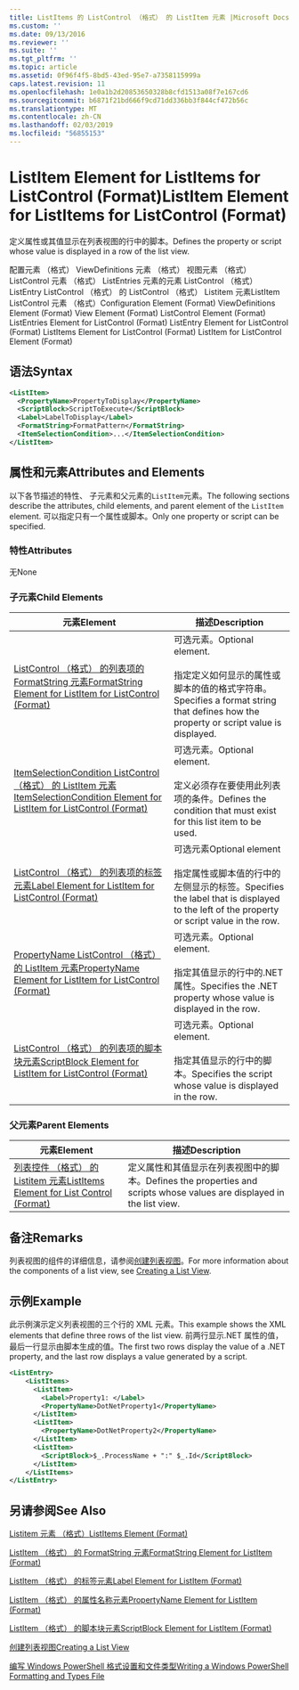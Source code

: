 ```yaml
---
title: ListItems 的 ListControl （格式） 的 ListItem 元素 |Microsoft Docs
ms.custom: ''
ms.date: 09/13/2016
ms.reviewer: ''
ms.suite: ''
ms.tgt_pltfrm: ''
ms.topic: article
ms.assetid: 0f96f4f5-8bd5-43ed-95e7-a7358115999a
caps.latest.revision: 11
ms.openlocfilehash: 1e0a1b2d20853650328b8cfd1513a08f7e167cd6
ms.sourcegitcommit: b6871f21bd666f9cd71dd336bb3f844cf472b56c
ms.translationtype: MT
ms.contentlocale: zh-CN
ms.lasthandoff: 02/03/2019
ms.locfileid: "56855153"
---
```

# <a name="listitem-element-for-listitems-for-listcontrol-format"></a><span data-ttu-id="1d30f-102">ListItem Element for ListItems for ListControl (Format)</span><span class="sxs-lookup"><span data-stu-id="1d30f-102">ListItem Element for ListItems for ListControl (Format)</span></span>

<span data-ttu-id="1d30f-103">定义属性或其值显示在列表视图的行中的脚本。</span><span class="sxs-lookup"><span data-stu-id="1d30f-103">Defines the property or script whose value is displayed in a row of the list view.</span></span>

<span data-ttu-id="1d30f-104">配置元素 （格式） ViewDefinitions 元素 （格式） 视图元素 （格式） ListControl 元素 （格式） ListEntries 元素的元素 ListControl （格式） ListEntry ListControl （格式） 的 ListControl （格式） Listitem 元素ListItem ListControl 元素 （格式）</span><span class="sxs-lookup"><span data-stu-id="1d30f-104">Configuration Element (Format) ViewDefinitions Element (Format) View Element (Format) ListControl Element (Format) ListEntries Element for ListControl (Format) ListEntry Element for ListControl (Format) ListItems Element for ListControl (Format) ListItem for ListControl Element (Format)</span></span>

## <a name="syntax"></a><span data-ttu-id="1d30f-105">语法</span><span class="sxs-lookup"><span data-stu-id="1d30f-105">Syntax</span></span>

```xml
<ListItem>
  <PropertyName>PropertyToDisplay</PropertyName>
  <ScriptBlock>ScriptToExecute</ScriptBlock>
  <Label>LabelToDisplay</Label>
  <FormatString>FormatPattern</FormatString>
  <ItemSelectionCondition>...</ItemSelectionCondition>
</ListItem>
```

## <a name="attributes-and-elements"></a><span data-ttu-id="1d30f-106">属性和元素</span><span class="sxs-lookup"><span data-stu-id="1d30f-106">Attributes and Elements</span></span>

<span data-ttu-id="1d30f-107">以下各节描述的特性、 子元素和父元素的`ListItem`元素。</span><span class="sxs-lookup"><span data-stu-id="1d30f-107">The following sections describe the attributes, child elements, and parent element of the `ListItem` element.</span></span> <span data-ttu-id="1d30f-108">可以指定只有一个属性或脚本。</span><span class="sxs-lookup"><span data-stu-id="1d30f-108">Only one property or script can be specified.</span></span>

### <a name="attributes"></a><span data-ttu-id="1d30f-109">特性</span><span class="sxs-lookup"><span data-stu-id="1d30f-109">Attributes</span></span>

<span data-ttu-id="1d30f-110">无</span><span class="sxs-lookup"><span data-stu-id="1d30f-110">None</span></span>

### <a name="child-elements"></a><span data-ttu-id="1d30f-111">子元素</span><span class="sxs-lookup"><span data-stu-id="1d30f-111">Child Elements</span></span>

|<span data-ttu-id="1d30f-112">元素</span><span class="sxs-lookup"><span data-stu-id="1d30f-112">Element</span></span>|<span data-ttu-id="1d30f-113">描述</span><span class="sxs-lookup"><span data-stu-id="1d30f-113">Description</span></span>|
|-------------|-----------------|
|[<span data-ttu-id="1d30f-114">ListControl （格式） 的列表项的 FormatString 元素</span><span class="sxs-lookup"><span data-stu-id="1d30f-114">FormatString Element for ListItem for ListControl (Format)</span></span>](./formatstring-element-for-listitem-for-listcontrol-format.md)|<span data-ttu-id="1d30f-115">可选元素。</span><span class="sxs-lookup"><span data-stu-id="1d30f-115">Optional element.</span></span><br /><br /> <span data-ttu-id="1d30f-116">指定定义如何显示的属性或脚本的值的格式字符串。</span><span class="sxs-lookup"><span data-stu-id="1d30f-116">Specifies a format string that defines how the property or script value is displayed.</span></span>|
|[<span data-ttu-id="1d30f-117">ItemSelectionCondition ListControl （格式） 的 ListItem 元素</span><span class="sxs-lookup"><span data-stu-id="1d30f-117">ItemSelectionCondition Element for ListItem for ListControl (Format)</span></span>](./itemselectioncondition-element-for-listitem-for-listcontrol-format.md)|<span data-ttu-id="1d30f-118">可选元素。</span><span class="sxs-lookup"><span data-stu-id="1d30f-118">Optional element.</span></span><br /><br /> <span data-ttu-id="1d30f-119">定义必须存在要使用此列表项的条件。</span><span class="sxs-lookup"><span data-stu-id="1d30f-119">Defines the condition that must exist for this list item to be used.</span></span>|
|[<span data-ttu-id="1d30f-120">ListControl （格式） 的列表项的标签元素</span><span class="sxs-lookup"><span data-stu-id="1d30f-120">Label Element for ListItem for ListControl (Format)</span></span>](./label-element-for-listitem-for-listcontrol-format.md)|<span data-ttu-id="1d30f-121">可选元素</span><span class="sxs-lookup"><span data-stu-id="1d30f-121">Optional element</span></span><br /><br /> <span data-ttu-id="1d30f-122">指定属性或脚本值的行中的左侧显示的标签。</span><span class="sxs-lookup"><span data-stu-id="1d30f-122">Specifies the label that is displayed to the left of the property or script value in the row.</span></span>|
|[<span data-ttu-id="1d30f-123">PropertyName ListControl （格式） 的 ListItem 元素</span><span class="sxs-lookup"><span data-stu-id="1d30f-123">PropertyName Element for ListItem for ListControl (Format)</span></span>](./propertyname-element-for-listitem-for-listcontrol-format.md)|<span data-ttu-id="1d30f-124">可选元素。</span><span class="sxs-lookup"><span data-stu-id="1d30f-124">Optional element.</span></span><br /><br /> <span data-ttu-id="1d30f-125">指定其值显示的行中的.NET 属性。</span><span class="sxs-lookup"><span data-stu-id="1d30f-125">Specifies the .NET property whose value is displayed in the row.</span></span>|
|[<span data-ttu-id="1d30f-126">ListControl （格式） 的列表项的脚本块元素</span><span class="sxs-lookup"><span data-stu-id="1d30f-126">ScriptBlock Element for ListItem for ListControl (Format)</span></span>](./scriptblock-element-for-listitem-for-listcontrol-format.md)|<span data-ttu-id="1d30f-127">可选元素。</span><span class="sxs-lookup"><span data-stu-id="1d30f-127">Optional element.</span></span><br /><br /> <span data-ttu-id="1d30f-128">指定其值显示的行中的脚本。</span><span class="sxs-lookup"><span data-stu-id="1d30f-128">Specifies the script whose value is displayed in the row.</span></span>|

### <a name="parent-elements"></a><span data-ttu-id="1d30f-129">父元素</span><span class="sxs-lookup"><span data-stu-id="1d30f-129">Parent Elements</span></span>

|<span data-ttu-id="1d30f-130">元素</span><span class="sxs-lookup"><span data-stu-id="1d30f-130">Element</span></span>|<span data-ttu-id="1d30f-131">描述</span><span class="sxs-lookup"><span data-stu-id="1d30f-131">Description</span></span>|
|-------------|-----------------|
|[<span data-ttu-id="1d30f-132">列表控件 （格式） 的 Listitem 元素</span><span class="sxs-lookup"><span data-stu-id="1d30f-132">ListItems Element for List Control (Format)</span></span>](./listitems-element-for-listentry-for-listcontrol-format.md)|<span data-ttu-id="1d30f-133">定义属性和其值显示在列表视图中的脚本。</span><span class="sxs-lookup"><span data-stu-id="1d30f-133">Defines the properties and scripts whose values are displayed in the list view.</span></span>|

## <a name="remarks"></a><span data-ttu-id="1d30f-134">备注</span><span class="sxs-lookup"><span data-stu-id="1d30f-134">Remarks</span></span>

<span data-ttu-id="1d30f-135">列表视图的组件的详细信息，请参阅[创建列表视图](./creating-a-list-view.md)。</span><span class="sxs-lookup"><span data-stu-id="1d30f-135">For more information about the components of a list view, see [Creating a List View](./creating-a-list-view.md).</span></span>

## <a name="example"></a><span data-ttu-id="1d30f-136">示例</span><span class="sxs-lookup"><span data-stu-id="1d30f-136">Example</span></span>

<span data-ttu-id="1d30f-137">此示例演示定义列表视图的三个行的 XML 元素。</span><span class="sxs-lookup"><span data-stu-id="1d30f-137">This example shows the XML elements that define three rows of the list view.</span></span> <span data-ttu-id="1d30f-138">前两行显示.NET 属性的值，最后一行显示由脚本生成的值。</span><span class="sxs-lookup"><span data-stu-id="1d30f-138">The first two rows display the value of a .NET property, and the last row displays a value generated by a script.</span></span>

```xml
<ListEntry>
    <ListItems>
      <ListItem>
        <Label>Property1: </Label>
        <PropertyName>DotNetProperty1</PropertyName>
      </ListItem>
      <ListItem>
        <PropertyName>DotNetProperty2</PropertyName>
      </ListItem>
      <ListItem>
        <ScriptBlock>$_.ProcessName + ":" $_.Id</ScriptBlock>
      </ListItem>
    </ListItems>
</ListEntry>

```

## <a name="see-also"></a><span data-ttu-id="1d30f-139">另请参阅</span><span class="sxs-lookup"><span data-stu-id="1d30f-139">See Also</span></span>

[<span data-ttu-id="1d30f-140">Listitem 元素 （格式）</span><span class="sxs-lookup"><span data-stu-id="1d30f-140">ListItems Element (Format)</span></span>](./listitems-element-for-listentry-for-listcontrol-format.md)

[<span data-ttu-id="1d30f-141">ListItem （格式） 的 FormatString 元素</span><span class="sxs-lookup"><span data-stu-id="1d30f-141">FormatString Element for ListItem (Format)</span></span>](./formatstring-element-for-listitem-for-listcontrol-format.md)

[<span data-ttu-id="1d30f-142">ListItem （格式） 的标签元素</span><span class="sxs-lookup"><span data-stu-id="1d30f-142">Label Element for ListItem (Format)</span></span>](./label-element-for-listitem-for-listcontrol-format.md)

[<span data-ttu-id="1d30f-143">ListItem （格式） 的属性名称元素</span><span class="sxs-lookup"><span data-stu-id="1d30f-143">PropertyName Element for ListItem (Format)</span></span>](./propertyname-element-for-listitem-for-listcontrol-format.md)

[<span data-ttu-id="1d30f-144">ListItem （格式） 的脚本块元素</span><span class="sxs-lookup"><span data-stu-id="1d30f-144">ScriptBlock Element for ListItem (Format)</span></span>](./scriptblock-element-for-listitem-for-listcontrol-format.md)

[<span data-ttu-id="1d30f-145">创建列表视图</span><span class="sxs-lookup"><span data-stu-id="1d30f-145">Creating a List View</span></span>](./creating-a-list-view.md)

[<span data-ttu-id="1d30f-146">编写 Windows PowerShell 格式设置和文件类型</span><span class="sxs-lookup"><span data-stu-id="1d30f-146">Writing a Windows PowerShell Formatting and Types File</span></span>](./writing-a-powershell-formatting-file.md)
